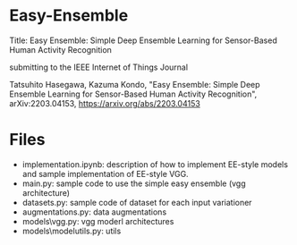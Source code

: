 # Easy-Ensemble
Title: Easy Ensemble: Simple Deep Ensemble Learning for Sensor-Based Human Activity Recognition

submitting to the IEEE Internet of Things Journal

Tatsuhito Hasegawa, Kazuma Kondo,
"Easy Ensemble: Simple Deep Ensemble Learning for Sensor-Based Human Activity Recognition",
arXiv:2203.04153,
https://arxiv.org/abs/2203.04153

# Files
- implementation.ipynb: description of how to implement EE-style models and sample implementation of EE-style VGG.
- main.py: sample code to use the simple easy ensemble (vgg architecture)
- datasets.py: sample code of dataset for each input variationer
- augmentations.py: data augmentations
- models\vgg.py: vgg moderl architectures
- models\modelutils.py: utils
